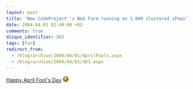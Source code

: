 ```yaml
---
layout: post
title: 'New CodeProject''s Web Farm running on 1.000 clustered iPaqs'
date: 2004-04-01 02:49:00 +02
comments: true
disqus_identifier: 363
tags: [Fun]
redirect_from:
  - /blog/archive/2004/04/01/AprilFools.aspx
  - /blog/archive/2004/04/01/363.aspx
---
```


[Happy April Fool's Day](http://www.codeproject.com/scrapbook/hosting.asp) ![:-)](/files/archive/smiley_smile.gif)
